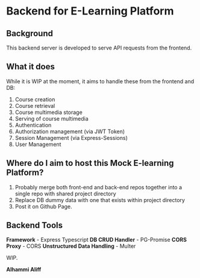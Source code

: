 # Backend for E-Learning Platform

## Background
This backend server is developed to serve API requests from the frontend.

## What it does
While it is WIP at the moment, it aims to handle these from the frontend and DB:
1. Course creation 
2. Course retrieval
3. Course multimedia storage
4. Serving of course multimedia 
5. Authentication
6. Authorization management (via JWT Token)
7. Session Management (via Express-Sessions)
8. User Management

## Where do I aim to host this Mock E-learning Platform?
1. Probably merge both front-end and back-end repos together into a single repo with shared project directory
2. Replace DB dummy data with one that exists within project directory
3. Post it on Github Page.

## Backend Tools
**Framework** - Express Typescript
**DB CRUD Handler** - PG-Promise
**CORS Proxy** - CORS
**Unstructured Data Handling** - Multer

WIP.

**Alhammi Aliff**
